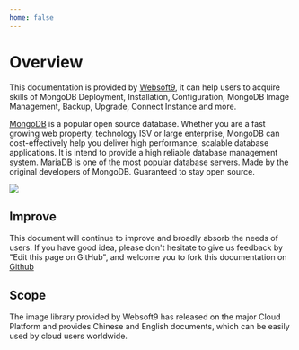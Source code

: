 ```yaml
---
home: false
---
```


# Overview


This documentation is provided by [Websoft9](https://www.websoft9.com/), it can help users to acquire skills of MongoDB Deployment, Installation, Configuration, MongoDB Image Management, Backup, Upgrade, Connect Instance and more.

[MongoDB](https://www.mongodb.com/products/community/) is a popular open source database. Whether you are a fast growing web property, technology ISV or large enterprise, MongoDB can cost-effectively help you deliver high performance, scalable database applications. It is intend to provide a high reliable database management system. MariaDB is one of the most popular database servers. Made by the original developers of MongoDB. Guaranteed to stay open source.

![](http://libs.websoft9.com/Websoft9/DocsPicture/zh/mongodb/mongodb-mariadb-ui-websoft9.png)

## Improve

This document will continue to improve and broadly absorb the needs of users. If you have good idea, please don't hesitate to give us feedback by "Edit this page on GitHub", and welcome you to fork this documentation on [Github](https://github.com/Websoft9/ansible-mongodb)

## Scope

The image library provided by Websoft9 has released on the major Cloud Platform and provides Chinese and English documents, which can be easily used by cloud users worldwide.
